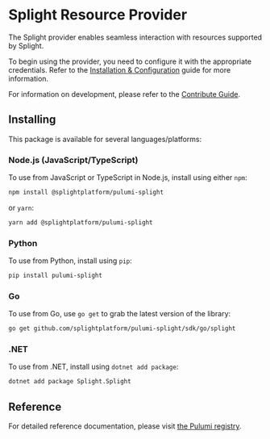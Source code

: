 # Splight Resource Provider

The Splight provider enables seamless interaction with resources supported by Splight.

To begin using the provider, you need to configure it with the appropriate credentials.
Refer to the [Installation & Configuration](docs/installation-configuration.md) guide for more information.

For information on development, please refer to the [Contribute Guide](CONTRIBUTE.md).

## Installing

This package is available for several languages/platforms:

### Node.js (JavaScript/TypeScript)

To use from JavaScript or TypeScript in Node.js, install using either `npm`:

```bash
npm install @splightplatform/pulumi-splight
```

or `yarn`:

```bash
yarn add @splightplatform/pulumi-splight
```

### Python

To use from Python, install using `pip`:

```bash
pip install pulumi-splight
```

### Go

To use from Go, use `go get` to grab the latest version of the library:

```bash
go get github.com/splightplatform/pulumi-splight/sdk/go/splight
```

### .NET

To use from .NET, install using `dotnet add package`:

```bash
dotnet add package Splight.Splight
```

## Reference

For detailed reference documentation, please visit [the Pulumi registry](https://www.pulumi.com/registry/packages/splight/api-docs/).
